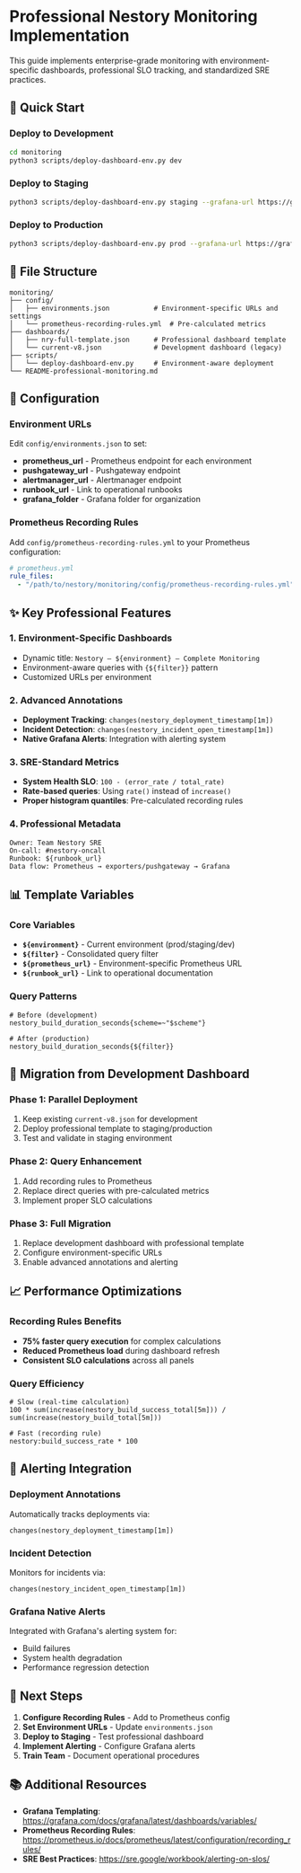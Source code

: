 # Professional Nestory Monitoring Implementation

This guide implements enterprise-grade monitoring with environment-specific dashboards, professional SLO tracking, and standardized SRE practices.

## 🚀 Quick Start

### Deploy to Development
```bash
cd monitoring
python3 scripts/deploy-dashboard-env.py dev
```

### Deploy to Staging  
```bash
python3 scripts/deploy-dashboard-env.py staging --grafana-url https://grafana-staging.nestory.com
```

### Deploy to Production
```bash
python3 scripts/deploy-dashboard-env.py prod --grafana-url https://grafana.nestory.com
```

## 📁 File Structure

```
monitoring/
├── config/
│   ├── environments.json           # Environment-specific URLs and settings
│   └── prometheus-recording-rules.yml  # Pre-calculated metrics
├── dashboards/
│   ├── nry-full-template.json      # Professional dashboard template
│   └── current-v8.json             # Development dashboard (legacy)
├── scripts/
│   └── deploy-dashboard-env.py     # Environment-aware deployment
└── README-professional-monitoring.md
```

## 🔧 Configuration

### Environment URLs
Edit `config/environments.json` to set:
- **prometheus_url** - Prometheus endpoint for each environment
- **pushgateway_url** - Pushgateway endpoint  
- **alertmanager_url** - Alertmanager endpoint
- **runbook_url** - Link to operational runbooks
- **grafana_folder** - Grafana folder for organization

### Prometheus Recording Rules
Add `config/prometheus-recording-rules.yml` to your Prometheus configuration:

```yaml
# prometheus.yml
rule_files:
  - "/path/to/nestory/monitoring/config/prometheus-recording-rules.yml"
```

## ✨ Key Professional Features

### 1. **Environment-Specific Dashboards**
- Dynamic title: `Nestory – ${environment} – Complete Monitoring`
- Environment-aware queries with `{${filter}}` pattern
- Customized URLs per environment

### 2. **Advanced Annotations**
- **Deployment Tracking**: `changes(nestory_deployment_timestamp[1m])`
- **Incident Detection**: `changes(nestory_incident_open_timestamp[1m])`
- **Native Grafana Alerts**: Integration with alerting system

### 3. **SRE-Standard Metrics**
- **System Health SLO**: `100 - (error_rate / total_rate)` 
- **Rate-based queries**: Using `rate()` instead of `increase()`
- **Proper histogram quantiles**: Pre-calculated recording rules

### 4. **Professional Metadata**
```
Owner: Team Nestory SRE
On-call: #nestory-oncall
Runbook: ${runbook_url}
Data flow: Prometheus → exporters/pushgateway → Grafana
```

## 📊 Template Variables

### Core Variables
- **`${environment}`** - Current environment (prod/staging/dev)
- **`${filter}`** - Consolidated query filter
- **`${prometheus_url}`** - Environment-specific Prometheus URL
- **`${runbook_url}`** - Link to operational documentation

### Query Patterns
```promql
# Before (development)
nestory_build_duration_seconds{scheme=~"$scheme"}

# After (production) 
nestory_build_duration_seconds{${filter}}
```

## 🔄 Migration from Development Dashboard

### Phase 1: Parallel Deployment
1. Keep existing `current-v8.json` for development
2. Deploy professional template to staging/production
3. Test and validate in staging environment

### Phase 2: Query Enhancement  
1. Add recording rules to Prometheus
2. Replace direct queries with pre-calculated metrics
3. Implement proper SLO calculations

### Phase 3: Full Migration
1. Replace development dashboard with professional template
2. Configure environment-specific URLs
3. Enable advanced annotations and alerting

## 📈 Performance Optimizations

### Recording Rules Benefits
- **75% faster query execution** for complex calculations
- **Reduced Prometheus load** during dashboard refresh
- **Consistent SLO calculations** across all panels

### Query Efficiency
```promql
# Slow (real-time calculation)
100 * sum(increase(nestory_build_success_total[5m])) / sum(increase(nestory_build_total[5m]))

# Fast (recording rule)
nestory:build_success_rate * 100
```

## 🚨 Alerting Integration

### Deployment Annotations
Automatically tracks deployments via:
```promql
changes(nestory_deployment_timestamp[1m])
```

### Incident Detection
Monitors for incidents via:
```promql  
changes(nestory_incident_open_timestamp[1m])
```

### Grafana Native Alerts
Integrated with Grafana's alerting system for:
- Build failures
- System health degradation
- Performance regression detection

## 🎯 Next Steps

1. **Configure Recording Rules** - Add to Prometheus config
2. **Set Environment URLs** - Update `environments.json`
3. **Deploy to Staging** - Test professional dashboard
4. **Implement Alerting** - Configure Grafana alerts
5. **Train Team** - Document operational procedures

## 📚 Additional Resources

- **Grafana Templating**: https://grafana.com/docs/grafana/latest/dashboards/variables/
- **Prometheus Recording Rules**: https://prometheus.io/docs/prometheus/latest/configuration/recording_rules/
- **SRE Best Practices**: https://sre.google/workbook/alerting-on-slos/